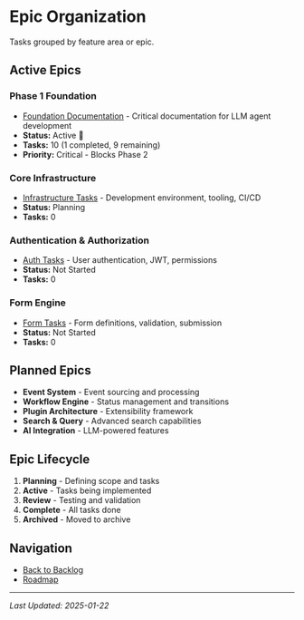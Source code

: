 # Epic Organization

Tasks grouped by feature area or epic.

## Active Epics

### Phase 1 Foundation
- [Foundation Documentation](./phase-1-foundation/) - Critical documentation for LLM agent development
- **Status:** Active 🔴
- **Tasks:** 10 (1 completed, 9 remaining)
- **Priority:** Critical - Blocks Phase 2

### Core Infrastructure
- [Infrastructure Tasks](./infrastructure/) - Development environment, tooling, CI/CD
- **Status:** Planning
- **Tasks:** 0

### Authentication & Authorization
- [Auth Tasks](./auth/) - User authentication, JWT, permissions
- **Status:** Not Started
- **Tasks:** 0

### Form Engine
- [Form Tasks](./forms/) - Form definitions, validation, submission
- **Status:** Not Started
- **Tasks:** 0

## Planned Epics
- **Event System** - Event sourcing and processing
- **Workflow Engine** - Status management and transitions
- **Plugin Architecture** - Extensibility framework
- **Search & Query** - Advanced search capabilities
- **AI Integration** - LLM-powered features

## Epic Lifecycle
1. **Planning** - Defining scope and tasks
2. **Active** - Tasks being implemented
3. **Review** - Testing and validation
4. **Complete** - All tasks done
5. **Archived** - Moved to archive

## Navigation
- [Back to Backlog](../index.md)
- [Roadmap](../../roadmap/index.md)

---
*Last Updated: 2025-01-22*